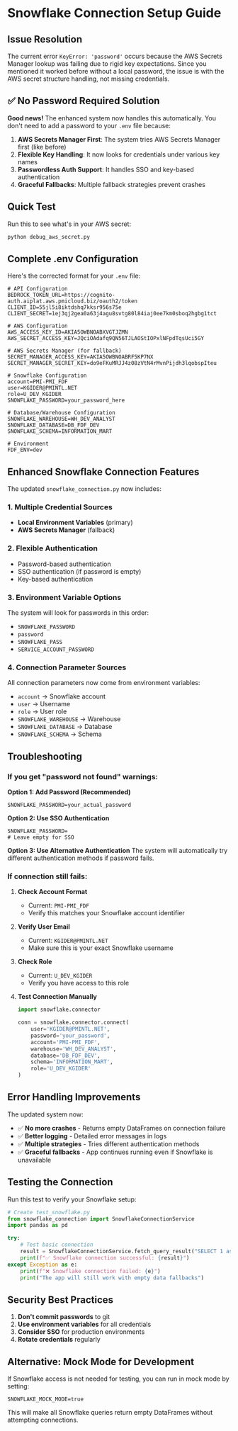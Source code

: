 # Snowflake Connection Setup Guide

## Issue Resolution

The current error `KeyError: 'password'` occurs because the AWS Secrets Manager lookup was failing due to rigid key expectations. Since you mentioned it worked before without a local password, the issue is with the AWS secret structure handling, not missing credentials.

## ✅ No Password Required Solution

**Good news!** The enhanced system now handles this automatically. You don't need to add a password to your `.env` file because:

1. **AWS Secrets Manager First**: The system tries AWS Secrets Manager first (like before)
2. **Flexible Key Handling**: It now looks for credentials under various key names
3. **Passwordless Auth Support**: It handles SSO and key-based authentication
4. **Graceful Fallbacks**: Multiple fallback strategies prevent crashes

## Quick Test

Run this to see what's in your AWS secret:
```bash
python debug_aws_secret.py
```

## Complete .env Configuration

Here's the corrected format for your `.env` file:

```env
# API Configuration
BEDROCK_TOKEN_URL=https://cognito-auth.aiplat.aws.pmicloud.biz/oauth2/token
CLIENT_ID=55jl5i8iktdshq7kksr956s75e
CLIENT_SECRET=1ej3qj2gea0a63j4agu8svtg80l84iaj0ee7km0sboq2hgbg1tct

# AWS Configuration  
AWS_ACCESS_KEY_ID=AKIA5OWBNOABXVGTJZMN
AWS_SECRET_ACCESS_KEY=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

# AWS Secrets Manager (for fallback)
SECRET_MANAGER_ACCESS_KEY=AKIA5OWBNOABRF5KP7NX
SECRET_MANAGER_SECRET_KEY=do9eFKuMRJJ4z08zVtN4rMvnPijdh3lqobspIteu

# Snowflake Configuration
account=PMI-PMI_FDF
user=KGIDER@PMINTL.NET
role=U_DEV_KGIDER
SNOWFLAKE_PASSWORD=your_password_here

# Database/Warehouse Configuration
SNOWFLAKE_WAREHOUSE=WH_DEV_ANALYST
SNOWFLAKE_DATABASE=DB_FDF_DEV
SNOWFLAKE_SCHEMA=INFORMATION_MART

# Environment
FDF_ENV=dev
```

## Enhanced Snowflake Connection Features

The updated `snowflake_connection.py` now includes:

### 1. Multiple Credential Sources
- **Local Environment Variables** (primary)
- **AWS Secrets Manager** (fallback)

### 2. Flexible Authentication
- Password-based authentication
- SSO authentication (if password is empty)
- Key-based authentication

### 3. Environment Variable Options
The system will look for passwords in this order:
- `SNOWFLAKE_PASSWORD`
- `password`
- `SNOWFLAKE_PASS`
- `SERVICE_ACCOUNT_PASSWORD`

### 4. Connection Parameter Sources
All connection parameters now come from environment variables:
- `account` → Snowflake account
- `user` → Username
- `role` → User role
- `SNOWFLAKE_WAREHOUSE` → Warehouse
- `SNOWFLAKE_DATABASE` → Database  
- `SNOWFLAKE_SCHEMA` → Schema

## Troubleshooting

### If you get "password not found" warnings:

**Option 1: Add Password (Recommended)**
```env
SNOWFLAKE_PASSWORD=your_actual_password
```

**Option 2: Use SSO Authentication**
```env
SNOWFLAKE_PASSWORD=
# Leave empty for SSO
```

**Option 3: Use Alternative Authentication**
The system will automatically try different authentication methods if password fails.

### If connection still fails:

1. **Check Account Format**
   - Current: `PMI-PMI_FDF`
   - Verify this matches your Snowflake account identifier

2. **Verify User Email**
   - Current: `KGIDER@PMINTL.NET`
   - Make sure this is your exact Snowflake username

3. **Check Role**
   - Current: `U_DEV_KGIDER`
   - Verify you have access to this role

4. **Test Connection Manually**
   ```python
   import snowflake.connector
   
   conn = snowflake.connector.connect(
       user='KGIDER@PMINTL.NET',
       password='your_password',
       account='PMI-PMI_FDF',
       warehouse='WH_DEV_ANALYST',
       database='DB_FDF_DEV',
       schema='INFORMATION_MART',
       role='U_DEV_KGIDER'
   )
   ```

## Error Handling Improvements

The updated system now:
- ✅ **No more crashes** - Returns empty DataFrames on connection failure
- ✅ **Better logging** - Detailed error messages in logs
- ✅ **Multiple strategies** - Tries different authentication methods
- ✅ **Graceful fallbacks** - App continues running even if Snowflake is unavailable

## Testing the Connection

Run this test to verify your Snowflake setup:

```python
# Create test_snowflake.py
from snowflake_connection import SnowflakeConnectionService
import pandas as pd

try:
    # Test basic connection
    result = SnowflakeConnectionService.fetch_query_result("SELECT 1 as test")
    print(f"✅ Snowflake connection successful: {result}")
except Exception as e:
    print(f"❌ Snowflake connection failed: {e}")
    print("The app will still work with empty data fallbacks")
```

## Security Best Practices

1. **Don't commit passwords** to git
2. **Use environment variables** for all credentials
3. **Consider SSO** for production environments
4. **Rotate credentials** regularly

## Alternative: Mock Mode for Development

If Snowflake access is not needed for testing, you can run in mock mode by setting:

```env
SNOWFLAKE_MOCK_MODE=true
```

This will make all Snowflake queries return empty DataFrames without attempting connections. 